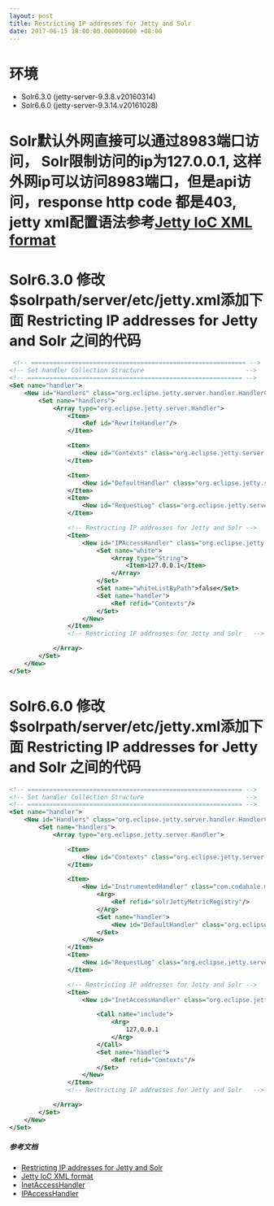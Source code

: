 ```yaml
---
layout: post
title: Restricting IP addresses for Jetty and Solr
date: 2017-06-15 18:00:00.000000000 +08:00
---
```


# 环境
* Solr6.3.0 (jetty-server-9.3.8.v20160314)
* Solr6.6.0 (jetty-server-9.3.14.v20161028)

# Solr默认外网直接可以通过8983端口访问， Solr限制访问的ip为127.0.0.1, 这样外网ip可以访问8983端口，但是api访问，response http code 都是403, jetty xml配置语法参考[Jetty IoC XML format](http://www.eclipse.org/jetty/documentation/9.4.x/quick-start-configure.html)

# Solr6.3.0 修改$solrpath/server/etc/jetty.xml添加下面 Restricting IP addresses for Jetty and Solr 之间的代码

``` xml
 <!-- =========================================================== -->
<!-- Set handler Collection Structure                            -->
<!-- =========================================================== -->
<Set name="handler">
    <New id="Handlers" class="org.eclipse.jetty.server.handler.HandlerCollection">
        <Set name="handlers">
            <Array type="org.eclipse.jetty.server.Handler">
                <Item>
                    <Ref id="RewriteHandler"/>
                </Item>

                <Item>
                    <New id="Contexts" class="org.eclipse.jetty.server.handler.ContextHandlerCollection"/>
                </Item>

                <Item>
                    <New id="DefaultHandler" class="org.eclipse.jetty.server.handler.DefaultHandler"/>
                </Item>
                <Item>
                    <New id="RequestLog" class="org.eclipse.jetty.server.handler.RequestLogHandler"/>
                </Item>

                <!-- Restricting IP addresses for Jetty and Solr -->
                <Item>
                    <New id="IPAccessHandler" class="org.eclipse.jetty.server.handler.IPAccessHandler">
                        <Set name="white">
                            <Array type="String">
                                <Item>127.0.0.1</Item>
                            </Array>
                        </Set>
                        <Set name="whiteListByPath">false</Set>
                        <Set name="handler">
                            <Ref refid="Contexts"/>
                        </Set>
                    </New>
                </Item>
                <!-- Restricting IP addresses for Jetty and Solr   -->

            </Array>
        </Set>
    </New>
</Set>

```


# Solr6.6.0 修改$solrpath/server/etc/jetty.xml添加下面 Restricting IP addresses for Jetty and Solr 之间的代码
```xml
<!-- =========================================================== -->
<!-- Set handler Collection Structure                            -->
<!-- =========================================================== -->
<Set name="handler">
    <New id="Handlers" class="org.eclipse.jetty.server.handler.HandlerCollection">
        <Set name="handlers">
            <Array type="org.eclipse.jetty.server.Handler">

                <Item>
                    <New id="Contexts" class="org.eclipse.jetty.server.handler.ContextHandlerCollection"/>
                </Item>

                <Item>
                    <New id="InstrumentedHandler" class="com.codahale.metrics.jetty9.InstrumentedHandler">
                        <Arg>
                            <Ref refid="solrJettyMetricRegistry"/>
                        </Arg>
                        <Set name="handler">
                            <New id="DefaultHandler" class="org.eclipse.jetty.server.handler.DefaultHandler"/>
                        </Set>
                    </New>
                </Item>
                <Item>
                    <New id="RequestLog" class="org.eclipse.jetty.server.handler.RequestLogHandler"/>
                </Item>

                <!-- Restricting IP addresses for Jetty and Solr -->
                <Item>
                    <New id="InetAccessHandler" class="org.eclipse.jetty.server.handler.InetAccessHandler">

                        <Call name="include">
                            <Arg>
                                127.0.0.1
                            </Arg>
                        </Call>
                        <Set name="handler">
                            <Ref refid="Contexts"/>
                        </Set>
                    </New>
                </Item>
                <!-- Restricting IP addresses for Jetty and Solr   -->

            </Array>
        </Set>
    </New>
</Set>

```
##### 参考文档
* [Restricting IP addresses for Jetty and Solr](https://stackoverflow.com/questions/8924102/restricting-ip-addresses-for-jetty-and-solr/16615064#16615064)
* [Jetty IoC XML format](http://www.eclipse.org/jetty/documentation/9.4.x/quick-start-configure.html)
* [InetAccessHandler](http://www.eclipse.org/jetty/javadoc/9.3.18.v20170406/index.html?org/eclipse/jetty/server/handler/InetAccessHandler.html)
* [IPAccessHandler](http://www.eclipse.org/jetty/javadoc/9.3.18.v20170406/index.html?org/eclipse/jetty/server/handler/IPAccessHandler.html)